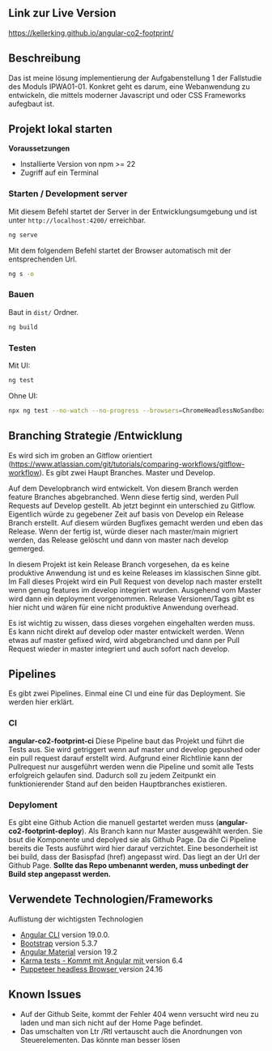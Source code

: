## Link zur Live Version

https://kellerking.github.io/angular-co2-footprint/


## Beschreibung

Das ist meine lösung implementierung der Aufgabenstellung 1 der Fallstudie des Moduls IPWA01-01. Konkret geht es darum, eine Webanwendung zu entwickeln, die mittels moderner Javascript und oder CSS Frameworks aufegbaut ist. 


## Projekt lokal starten

**Voraussetzungen**
- Installierte Version von npm >= 22
- Zugriff auf ein Terminal


### Starten / Development server

Mit diesem Befehl startet der Server in der Entwicklungsumgebung und ist unter `http://localhost:4200/` erreichbar.
```bash
ng serve
```

Mit dem folgendem Befehl startet der Browser automatisch mit der entsprechenden Url. 
```bash
ng s -o
```

### Bauen

Baut in `dist/` Ordner.
```bash
ng build
```

### Testen

Mit UI:
```bash
ng test
```

Ohne UI:
```bash
npx ng test --no-watch --no-progress --browsers=ChromeHeadlessNoSandbox
```


## Branching Strategie /Entwicklung

Es wird sich im groben an Gitflow orientiert (https://www.atlassian.com/git/tutorials/comparing-workflows/gitflow-workflow). 
Es gibt zwei Haupt Branches. Master und Develop.

Auf dem Developbranch wird entwickelt. Von diesem Branch werden feature Branches abgebranched. Wenn diese fertig sind, werden Pull Requests auf Develop gestellt. Ab jetzt beginnt ein unterschied zu Gitflow. Eigentlich würde zu gegebener Zeit auf basis von Develop ein Release Branch erstellt. Auf diesem würden Bugfixes gemacht werden und eben das Release. Wenn der fertig ist, würde dieser nach master/main migriert werden, das Release gelöscht und dann von master nach develop gemerged.

In diesem Projekt ist kein Release Branch vorgesehen, da es keine produktive Anwendung ist und es keine Releases im klassischen Sinne gibt. Im Fall dieses Projekt wird ein Pull Request von develop nach master erstellt wenn genug features im develop integriert wurden. Ausgehend vom Master wird dann ein deployment vorgenommen. Release Versionen/Tags gibt es hier nicht und wären für eine nicht produktive Anwendung overhead.

Es ist wichtig zu wissen, dass dieses vorgehen eingehalten werden muss. Es kann nicht direkt auf develop oder master entwickelt werden. Wenn etwas auf master gefixed wird, wird abgebranched und dann per Pull Request wieder in master integriert und auch sofort nach develop. 


## Pipelines 

Es gibt zwei Pipelines. Einmal eine CI und eine für das Deployment. Sie werden hier erklärt.


### CI

**angular-co2-footprint-ci**
Diese Pipeline baut das Projekt und führt die Tests aus. Sie wird getriggert wenn auf master und develop gepushed oder ein pull request darauf erstellt wird. Aufgrund einer Richtlinie kann der Pullrequest nur ausgeführt werden wenn die Pipeline und somit alle Tests erfolgreich gelaufen sind. Dadurch soll zu jedem Zeitpunkt ein funktionierender Stand auf den beiden Hauptbranches existieren.


### Depyloment

Es gibt eine Github Action die manuell gestartet werden muss (**angular-co2-footprint-deploy**). Als Branch kann nur Master ausgewählt werden. Sie bsut die Komponente und depolyed sie als Github Page. Da die Ci Pipeline bereits die Tests ausführt wird hier darauf verzichtet. Eine besonderheit ist bei build, dass der Basispfad (href) angepasst wird. Das liegt an der Url der Github Page. **Sollte das Repo umbenannt werden, muss unbedingt der Build step angepasst werden.**
 

## Verwendete Technologien/Frameworks

Auflistung der wichtigsten Technologien

- [Angular CLI](https://github.com/angular/angular-cli) version 19.0.0.
- [Bootstrap](https://getbootstrap.com) version 5.3.7
- [Angular Material](https://material.angular.dev) version 19.2
- [Karma tests - Kommt mit Angular mit ](https://karma-runner.github.io/6.4/index.html) version 6.4
- [Puppeteer headless Browser ](https://pptr.dev) version 24.16




## Known Issues

- Auf der Github Seite, kommt der Fehler 404 wenn versucht wird neu zu laden und man sich nicht auf der Home Page befindet.
- Das umschalten von Ltr /Rtl vertauscht auch die Anordnungen von Steuerelementen. Das könnte man besser lösen 